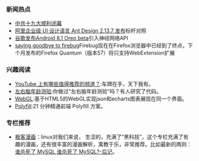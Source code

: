
### 新闻热点
- [中共十九大顺利闭幕](https://baike.baidu.com/item/中国共产党第十九次全国代表大会/1629417?fr=aladdin)
- [阿里企业级 UI 设计语言 Ant Design 2.13.7 发布](https://oschina.net/news/89844/ant-design-2-13-7)标杆对照
- [谷歌发布Android 8.1 Oreo beta](http://www.cnbeta.com/articles/soft/664365.htm)引入神经网络API
- [saying goodbye to firebug](https://hacks.mozilla.org/2017/10/saying-goodbye-to-firebug/)Firebug现在在Firefox浏览器中已经到了终点，下个月发布的Firefox Quantum（版本57）将只支持WebExtension扩展

### 兴趣阅读

- [YouTube 上有哪些值得推荐的频道？](https://www.zhihu.com/question/19609089):车牌在手，天下我有。
- [左右脑年龄测验](https://juejin.im/entry/59f054b051882578c5269c06):你做过“左右脑年龄测验”吗？有人研究了代码。
- [WebGL](https://juejin.im/entry/59f13d6d5188252c231214da):基于HTML5的WebGL实现json和echarts图表展现在同一个界面。
- [Polyfill](https://www.sitixi.com/blog/14994835126345.html):21 分钟精通前端 Polyfill 方案。


### 专栏推荐

- [极客漫画](https://zhuanlan.zhihu.com/geekcomic)：linux对我们来说， 生涩的，充满了“黑科技”，这个专栏充满了有趣的漫画，还有很丰富的漫画解析，寓教于乐，非常推荐。比如最新的两则：[谁杀死了 MySQL](https://zhuanlan.zhihu.com/p/30432636),[谁杀死了 MySQL?-后记](https://zhuanlan.zhihu.com/p/30259833)。
